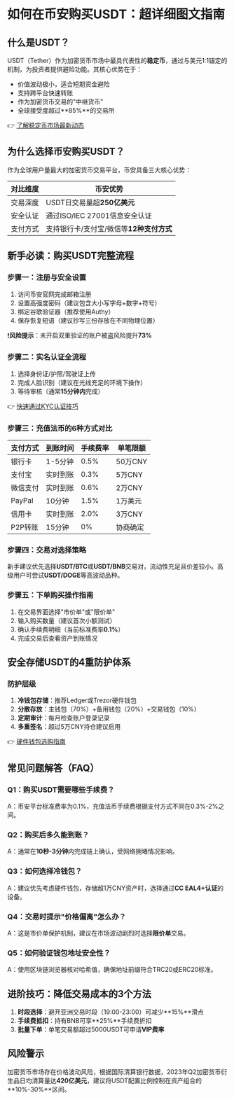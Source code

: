 # 如何在币安购买USDT：超详细图文指南

## 什么是USDT？  
USDT（Tether）作为加密货币市场中最具代表性的**稳定币**，通过与美元1:1锚定的机制，为投资者提供避险功能。其核心优势在于：  
- 价值波动极小，适合短期资金避险  
- 支持跨平台快速转账  
- 作为加密货币交易的"中继货币"  
- 全球接受度超过**85%**的交易所  

👉 [了解稳定币市场最新动态](https://bit.ly/okx_welcome)

## 为什么选择币安购买USDT？  
作为全球用户量最大的加密货币交易平台，币安具备三大核心优势：  

| 对比维度       | 币安优势                     |
|----------------|------------------------------|
| 交易深度       | USDT日交易量超**250亿美元**  |
| 安全认证       | 通过ISO/IEC 27001信息安全认证 |
| 支付方式       | 支持银行卡/支付宝/微信等**12种支付方式** |

## 新手必读：购买USDT完整流程  

### 步骤一：注册与安全设置  
1. 访问币安官网完成邮箱注册  
2. 设置高强度密码（建议包含大小写字母+数字+符号）  
3. 绑定谷歌验证器（推荐使用Authy）  
4. 保存恢复短语（建议抄写三份存放在不同物理位置）  

❗**风险提示**：未开启双重验证的账户被盗风险提升**73%**

### 步骤二：实名认证全流程  
1. 选择身份证/护照/驾驶证上传  
2. 完成人脸识别（建议在光线充足的环境下操作）  
3. 等待审核（通常**15分钟内**完成）  

👉 [快速通过KYC认证技巧](https://bit.ly/okx_welcome)

### 步骤三：充值法币的6种方式对比  

| 支付方式   | 到账时间 | 手续费率 | 单笔限额  |
|------------|----------|----------|-----------|
| 银行卡     | 1-5分钟  | 0.5%     | 50万CNY   |
| 支付宝     | 实时到账 | 0.3%     | 5万CNY    |
| 微信支付   | 实时到账 | 0.6%     | 2万CNY    |
| PayPal     | 10分钟   | 1.5%     | 1万美元   |
| 信用卡     | 实时到账 | 2.0%     | 3万CNY    |
| P2P转账    | 15分钟   | 0%       | 协商确定  |

### 步骤四：交易对选择策略  
新手建议优先选择**USDT/BTC**或**USDT/BNB**交易对，流动性充足且价差较小。高级用户可尝试**USDT/DOGE**等高波动品种。

### 步骤五：下单购买操作指南  
1. 在交易界面选择"市价单"或"限价单"  
2. 输入购买数量（建议首次小额测试）  
3. 确认手续费明细（当前标准费率**0.1%**）  
4. 完成交易后查看资产到账情况  

## 安全存储USDT的4重防护体系  

### 防护层级  
1. **冷钱包存储**：推荐Ledger或Trezor硬件钱包  
2. **分散存放**：主钱包（70%）+备用钱包（20%）+交易钱包（10%）  
3. **定期审计**：每月检查账户登录记录  
4. **多重签名**：超过5万CNY持仓建议启用  

👉 [硬件钱包选购指南](https://bit.ly/okx_welcome)

## 常见问题解答（FAQ）  

### Q1：购买USDT需要哪些手续费？  
A：币安平台标准费率为0.1%，充值法币手续费根据支付方式不同在0.3%-2%之间。

### Q2：购买后多久能到账？  
A：通常在**10秒-3分钟**内完成链上确认，受网络拥堵情况影响。

### Q3：如何选择冷钱包？  
A：建议优先考虑硬件钱包，存储超1万CNY资产时，选择通过**CC EAL4+认证**的设备。

### Q4：交易时提示"价格偏离"怎么办？  
A：这是市价单保护机制，建议在市场波动剧烈时选择**限价单**交易。

### Q5：如何验证钱包地址安全性？  
A：使用区块链浏览器核对哈希值，确保地址前缀符合TRC20或ERC20标准。

## 进阶技巧：降低交易成本的3个方法  
1. **时段选择**：避开亚洲交易时段（19:00-23:00）可减少**15%**滑点  
2. **手续费抵扣**：持有BNB可享**25%**手续费折扣  
3. **批量下单**：单笔交易额超过5000USDT可申请**VIP费率**  

## 风险警示  
加密货币市场存在价格波动风险，根据国际清算银行数据，2023年Q2加密货币衍生品日均清算量达**420亿美元**，建议将USDT配置比例控制在资产组合的**10%-30%**区间。
